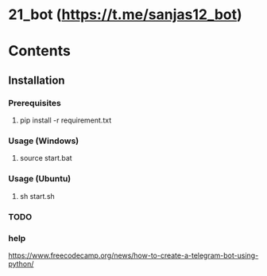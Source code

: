 # 21_bot (https://t.me/sanjas12_bot)

# Contents

## Installation

### Prerequisites
1. pip install -r requirement.txt

### Usage (Windows)
1. source start.bat

### Usage (Ubuntu)
1. sh start.sh


### TODO

### help
https://www.freecodecamp.org/news/how-to-create-a-telegram-bot-using-python/